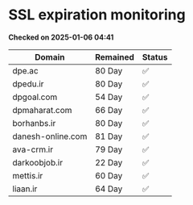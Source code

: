 # SSL expiration monitoring

**Checked on 2025-01-06 04:41**

| Domain | Remained | Status       |
|--------|----------|--------------|
| dpe.ac     | 80 Day   | ✅ |
| dpedu.ir     | 80 Day   | ✅ |
| dpgoal.com     | 54 Day   | ✅ |
| dpmaharat.com     | 66 Day   | ✅ |
| borhanbs.ir     | 80 Day   | ✅ |
| danesh-online.com     | 81 Day   | ✅ |
| ava-crm.ir     | 79 Day   | ✅ |
| darkoobjob.ir     | 22 Day   | ✅ |
| mettis.ir     | 60 Day   | ✅ |
| liaan.ir     | 64 Day   | ✅ |
